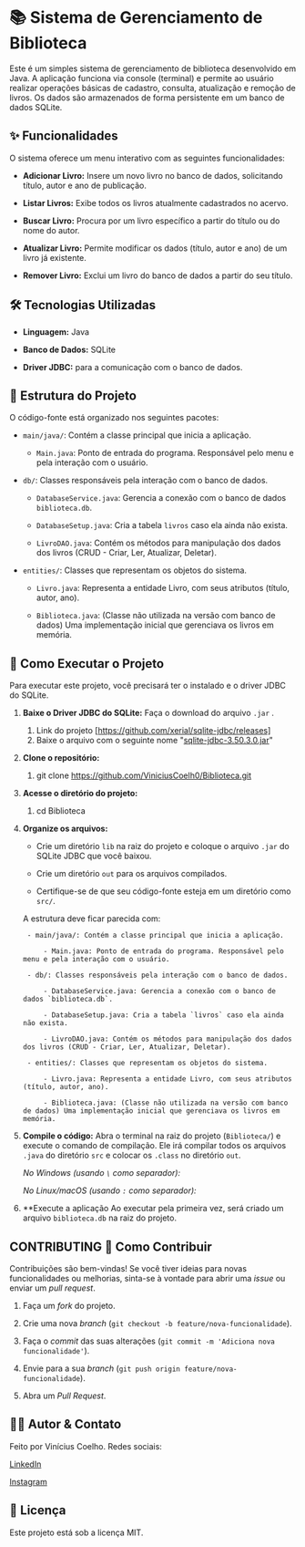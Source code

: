 
# 📚 Sistema de Gerenciamento de Biblioteca

Este é um simples sistema de gerenciamento de biblioteca desenvolvido em Java. A aplicação funciona via console (terminal) e permite ao usuário realizar operações básicas de cadastro, consulta, atualização e remoção de livros. Os dados são armazenados de forma persistente em um banco de dados SQLite.

## ✨ Funcionalidades

O sistema oferece um menu interativo com as seguintes funcionalidades:

- **Adicionar Livro:** Insere um novo livro no banco de dados, solicitando título, autor e ano de publicação.
    
- **Listar Livros:** Exibe todos os livros atualmente cadastrados no acervo.
    
- **Buscar Livro:** Procura por um livro específico a partir do título ou do nome do autor.
    
- **Atualizar Livro:** Permite modificar os dados (título, autor e ano) de um livro já existente.
    
- **Remover Livro:** Exclui um livro do banco de dados a partir do seu título.
    

## 🛠️ Tecnologias Utilizadas

- **Linguagem:** Java
    
- **Banco de Dados:** SQLite
    
- **Driver JDBC:** para a comunicação com o banco de dados.
    

## 📁 Estrutura do Projeto

O código-fonte está organizado nos seguintes pacotes:

- `main/java/`: Contém a classe principal que inicia a aplicação.
    
    - `Main.java`: Ponto de entrada do programa. Responsável pelo menu e pela interação com o usuário.
        
- `db/`: Classes responsáveis pela interação com o banco de dados.
    
    - `DatabaseService.java`: Gerencia a conexão com o banco de dados `biblioteca.db`.
        
    - `DatabaseSetup.java`: Cria a tabela `livros` caso ela ainda não exista.
        
    - `LivroDAO.java`: Contém os métodos para manipulação dos dados dos livros (CRUD - Criar, Ler, Atualizar, Deletar).
        
- `entities/`: Classes que representam os objetos do sistema.
    
    - `Livro.java`: Representa a entidade Livro, com seus atributos (título, autor, ano).
        
    - `Biblioteca.java`: (Classe não utilizada na versão com banco de dados) Uma implementação inicial que gerenciava os livros em memória.
        

## 🚀 Como Executar o Projeto

Para executar este projeto, você precisará ter o instalado e o driver JDBC do SQLite.

1. **Baixe o Driver JDBC do SQLite:** Faça o download do arquivo `.jar` .
	1. Link do projeto [https://github.com/xerial/sqlite-jdbc/releases]
	2. Baixe o arquivo com o seguinte nome "[sqlite-jdbc-3.50.3.0.jar](https://github.com/xerial/sqlite-jdbc/releases/download/3.50.3.0/sqlite-jdbc-3.50.3.0.jar)"
    
2. **Clone o repositório:**
	1. git clone https://github.com/ViniciusCoelh0/Biblioteca.git
    
3. **Acesse o diretório do projeto:**
	1. cd Biblioteca
    
4. **Organize os arquivos:**
    
    - Crie um diretório `lib` na raiz do projeto e coloque o arquivo `.jar` do SQLite JDBC que você baixou.
        
    - Crie um diretório `out` para os arquivos compilados.
        
    - Certifique-se de que seu código-fonte esteja em um diretório como `src/`.
        
    
    A estrutura deve ficar parecida com:
    
		- main/java/: Contém a classe principal que inicia a aplicação.
		    
		    - Main.java: Ponto de entrada do programa. Responsável pelo menu e pela interação com o usuário.
		        
		- db/: Classes responsáveis pela interação com o banco de dados.
		    
		    - DatabaseService.java: Gerencia a conexão com o banco de dados `biblioteca.db`.
		        
		    - DatabaseSetup.java: Cria a tabela `livros` caso ela ainda não exista.
		        
		    - LivroDAO.java: Contém os métodos para manipulação dos dados dos livros (CRUD - Criar, Ler, Atualizar, Deletar).
		        
		- entities/: Classes que representam os objetos do sistema.
		    
		    - Livro.java: Representa a entidade Livro, com seus atributos (título, autor, ano).
		        
		    - Biblioteca.java: (Classe não utilizada na versão com banco de dados) Uma implementação inicial que gerenciava os livros em memória.
    
5. **Compile o código:** Abra o terminal na raiz do projeto (`Biblioteca/`) e execute o comando de compilação. Ele irá compilar todos os arquivos `.java` do diretório `src` e colocar os `.class` no diretório `out`.
    
    _No Windows (usando `\` como separador):_
    
    _No Linux/macOS (usando `:` como separador):_
    
6. **Execute a aplicação
    Ao executar pela primeira vez, será criado um arquivo `biblioteca.db` na raiz do projeto.
    

## CONTRIBUTING 🤝 Como Contribuir

Contribuições são bem-vindas! Se você tiver ideias para novas funcionalidades ou melhorias, sinta-se à vontade para abrir uma _issue_ ou enviar um _pull request_.

1. Faça um _fork_ do projeto.
    
2. Crie uma nova _branch_ (`git checkout -b feature/nova-funcionalidade`).
    
3. Faça o _commit_ das suas alterações (`git commit -m 'Adiciona nova funcionalidade'`).
    
4. Envie para a sua _branch_ (`git push origin feature/nova-funcionalidade`).
    
5. Abra um _Pull Request_.
    

## 👨‍💻 Autor & Contato

Feito por Vinícius Coelho. 
Redes sociais:

<a href="https://www.linkedin.com/in/vinicius-dantas-coelho" target="_blank">LinkedIn</a>

<a href="https://www.instagram.com/ovinicius.dantas" target="_blank">Instagram</a>
## 📄 Licença

Este projeto está sob a licença MIT. 
